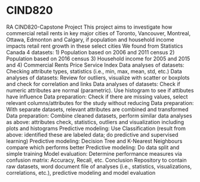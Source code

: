 # CIND820
RA CIND820-Capstone Project
This project aims to investigate how commercial retail rents in key major cities of Toronto, Vancouver, Montreal, Ottawa, Edmonton and Calgary, if population and household income impacts retail rent growth in these select cities
We found from Statistics Canada 4 datasets: 1) Population based on 2006 and 2011 census 2) Population based on 2016 census 3) Household income for 2005 and 2015 and 4) Commercial Rents Price Service Index
Data analyses of datasets: Checking attribute types, statistics (i.e., min, max, mean, std, etc.)
Data analyses of datasets: Review for outliers, visualize with scatter or boxplots and check for correlation and links
Data analyses of datasets: Check if numeric attributes are normal (parametric). Use histogram to see if attibutes have influence
Data preparation: Check if there are missing values, select relevant columns/attributes for the study without reducing 
Data preparation: With separate datasets, relevant attributes are combined and transformed
Data preparation: Combine cleaned datasets, perform similar data analyses as above: attributes check, statistics, outliers and visualization including plots and histograms
Predictive modeling: Use Classification (result from above: identified these are labeled data; do predictive and supervised learning)
Predictive modeling: Decision Tree and K-Nearest Neighbours compare which performs better
Predictive modeling: Do data split and simple training
Model evaluation: Determine performance measures via confusion matrix: Accuracy, Recall, etc. 
Conclusion
Repository to contain raw datasets, word document file of analyses (i.e., statistics, visualizations, correlations, etc.), predictive modeling and model evaluation 
